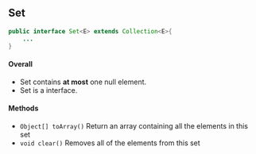 ## Set
```java
public interface Set<E> extends Collection<E>{
    ...
}
```

#### Overall

- Set contains **at most** one null element.
- Set is a interface.

#### Methods 
- `Object[] toArray()` Return an array containing all the elements in this set
- `void clear()` Removes all of the elements from this set 




